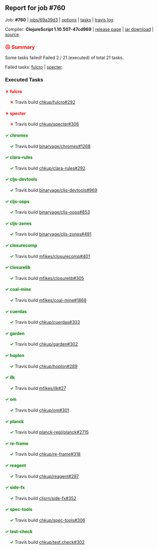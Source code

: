 ## Report for job #760

Job: **#760** | [jobs/69a39d3](https://github.com/cljs-oss/canary/commit/69a39d329ff488298bdaac41bee865dd4d6f0763) | [options](options.edn) | [tasks](tasks.edn) | [travis log](https://travis-ci.org/cljs-oss/canary/builds/477125915).

Compiler: **ClojureScript 1.10.507-47cd969** | [release page](https://github.com/cljs-oss/canary/releases/tag/r1.10.507-47cd969) | [jar download](https://github.com/cljs-oss/canary/releases/download/r1.10.507-47cd969/clojurescript-1.10.507-47cd969.jar) | [source](https://github.com/mfikes/clojurescript/commit/47cd9698d27487209183335370f953fcbbf403f7).

### <b style='color:red'>☹ Summary</b>

Some tasks failed! Failed 2 / 21 (executed) of total 21 tasks.

Failed tasks: [fulcro](#-fulcro) | [specter](#-specter).

### Executed Tasks

#### <b style='color:red'>&#x2717; fulcro</b>
&nbsp;&nbsp;&nbsp;&nbsp;<b style='color:red'>&#x2717;</b> Travis build [chkup/fulcro#292](https://travis-ci.org/chkup/fulcro/builds/477127056)<br>

#### <b style='color:red'>&#x2717; specter</b>
&nbsp;&nbsp;&nbsp;&nbsp;<b style='color:red'>&#x2717;</b> Travis build [chkup/specter#306](https://travis-ci.org/chkup/specter/builds/477127169)<br>

#### <b style='color:green'>&#x2713; chromex</b>
&nbsp;&nbsp;&nbsp;&nbsp;<b style='color:green'>&#x2713;</b> Travis build [binaryage/chromex#1268](https://travis-ci.org/binaryage/chromex/builds/477127015)<br>

#### <b style='color:green'>&#x2713; clara-rules</b>
&nbsp;&nbsp;&nbsp;&nbsp;<b style='color:green'>&#x2713;</b> Travis build [chkup/clara-rules#292](https://travis-ci.org/chkup/clara-rules/builds/477127021)<br>

#### <b style='color:green'>&#x2713; cljs-devtools</b>
&nbsp;&nbsp;&nbsp;&nbsp;<b style='color:green'>&#x2713;</b> Travis build [binaryage/cljs-devtools#969](https://travis-ci.org/binaryage/cljs-devtools/builds/477127023)<br>

#### <b style='color:green'>&#x2713; cljs-oops</b>
&nbsp;&nbsp;&nbsp;&nbsp;<b style='color:green'>&#x2713;</b> Travis build [binaryage/cljs-oops#853](https://travis-ci.org/binaryage/cljs-oops/builds/477127027)<br>

#### <b style='color:green'>&#x2713; cljs-zones</b>
&nbsp;&nbsp;&nbsp;&nbsp;<b style='color:green'>&#x2713;</b> Travis build [binaryage/cljs-zones#491](https://travis-ci.org/binaryage/cljs-zones/builds/477127032)<br>

#### <b style='color:green'>&#x2713; closurecomp</b>
&nbsp;&nbsp;&nbsp;&nbsp;<b style='color:green'>&#x2713;</b> Travis build [mfikes/closurecomp#401](https://travis-ci.org/mfikes/closurecomp/builds/477127038)<br>

#### <b style='color:green'>&#x2713; closurelib</b>
&nbsp;&nbsp;&nbsp;&nbsp;<b style='color:green'>&#x2713;</b> Travis build [mfikes/closurelib#305](https://travis-ci.org/mfikes/closurelib/builds/477127040)<br>

#### <b style='color:green'>&#x2713; coal-mine</b>
&nbsp;&nbsp;&nbsp;&nbsp;<b style='color:green'>&#x2713;</b> Travis build [mfikes/coal-mine#1868](https://travis-ci.org/mfikes/coal-mine/builds/477127044)<br>

#### <b style='color:green'>&#x2713; cuerdas</b>
&nbsp;&nbsp;&nbsp;&nbsp;<b style='color:green'>&#x2713;</b> Travis build [chkup/cuerdas#303](https://travis-ci.org/chkup/cuerdas/builds/477127052)<br>

#### <b style='color:green'>&#x2713; garden</b>
&nbsp;&nbsp;&nbsp;&nbsp;<b style='color:green'>&#x2713;</b> Travis build [chkup/garden#302](https://travis-ci.org/chkup/garden/builds/477127067)<br>

#### <b style='color:green'>&#x2713; hoplon</b>
&nbsp;&nbsp;&nbsp;&nbsp;<b style='color:green'>&#x2713;</b> Travis build [chkup/hoplon#289](https://travis-ci.org/chkup/hoplon/builds/477127071)<br>

#### <b style='color:green'>&#x2713; ilk</b>
&nbsp;&nbsp;&nbsp;&nbsp;<b style='color:green'>&#x2713;</b> Travis build [mfikes/ilk#27](https://travis-ci.org/mfikes/ilk/builds/477127078)<br>

#### <b style='color:green'>&#x2713; om</b>
&nbsp;&nbsp;&nbsp;&nbsp;<b style='color:green'>&#x2713;</b> Travis build [chkup/om#301](https://travis-ci.org/chkup/om/builds/477127080)<br>

#### <b style='color:green'>&#x2713; planck</b>
&nbsp;&nbsp;&nbsp;&nbsp;<b style='color:green'>&#x2713;</b> Travis build [planck-repl/planck#2715](https://travis-ci.org/planck-repl/planck/builds/477127158)<br>

#### <b style='color:green'>&#x2713; re-frame</b>
&nbsp;&nbsp;&nbsp;&nbsp;<b style='color:green'>&#x2713;</b> Travis build [chkup/re-frame#318](https://travis-ci.org/chkup/re-frame/builds/477127090)<br>

#### <b style='color:green'>&#x2713; reagent</b>
&nbsp;&nbsp;&nbsp;&nbsp;<b style='color:green'>&#x2713;</b> Travis build [chkup/reagent#297](https://travis-ci.org/chkup/reagent/builds/477127136)<br>

#### <b style='color:green'>&#x2713; side-fx</b>
&nbsp;&nbsp;&nbsp;&nbsp;<b style='color:green'>&#x2713;</b> Travis build [cljsrn/side-fx#352](https://travis-ci.org/cljsrn/side-fx/builds/477127104)<br>

#### <b style='color:green'>&#x2713; spec-tools</b>
&nbsp;&nbsp;&nbsp;&nbsp;<b style='color:green'>&#x2713;</b> Travis build [chkup/spec-tools#306](https://travis-ci.org/chkup/spec-tools/builds/477127188)<br>

#### <b style='color:green'>&#x2713; test-check</b>
&nbsp;&nbsp;&nbsp;&nbsp;<b style='color:green'>&#x2713;</b> Travis build [chkup/test.check#302](https://travis-ci.org/chkup/test.check/builds/477127179)<br>